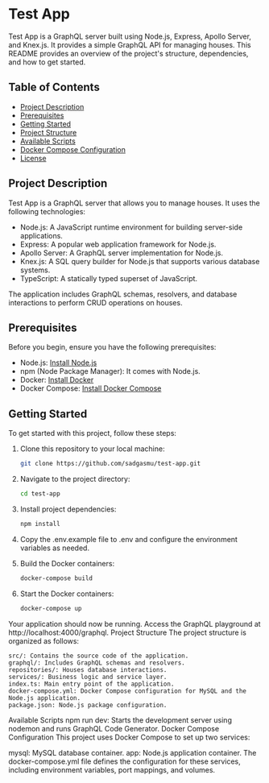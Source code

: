 # Test App

Test App is a GraphQL server built using Node.js, Express, Apollo Server, and Knex.js. It provides a simple GraphQL API for managing houses. This README provides an overview of the project's structure, dependencies, and how to get started.

## Table of Contents

- [Project Description](#project-description)
- [Prerequisites](#prerequisites)
- [Getting Started](#getting-started)
- [Project Structure](#project-structure)
- [Available Scripts](#available-scripts)
- [Docker Compose Configuration](#docker-compose-configuration)
- [License](#license)

## Project Description

Test App is a GraphQL server that allows you to manage houses. It uses the following technologies:

- Node.js: A JavaScript runtime environment for building server-side applications.
- Express: A popular web application framework for Node.js.
- Apollo Server: A GraphQL server implementation for Node.js.
- Knex.js: A SQL query builder for Node.js that supports various database systems.
- TypeScript: A statically typed superset of JavaScript.

The application includes GraphQL schemas, resolvers, and database interactions to perform CRUD operations on houses.

## Prerequisites

Before you begin, ensure you have the following prerequisites:

- Node.js: [Install Node.js](https://nodejs.org/)
- npm (Node Package Manager): It comes with Node.js.
- Docker: [Install Docker](https://docs.docker.com/get-docker/)
- Docker Compose: [Install Docker Compose](https://docs.docker.com/compose/install/)

## Getting Started

To get started with this project, follow these steps:

1. Clone this repository to your local machine:

   ```bash
   git clone https://github.com/sadgasmu/test-app.git

2. Navigate to the project directory:
    ```bash     
    cd test-app

3. Install project dependencies:
    ```bash 
   npm install

4.  Copy the .env.example file to .env and configure the environment variables as needed.
5. Build the Docker containers:
    ```bash
   docker-compose build
6. Start the Docker containers:
   ```bash
   docker-compose up
Your application should now be running. Access the GraphQL playground at http://localhost:4000/graphql.
   Project Structure
   The project structure is organized as follows:

    src/: Contains the source code of the application.
    graphql/: Includes GraphQL schemas and resolvers.
    repositories/: Houses database interactions.
    services/: Business logic and service layer.
    index.ts: Main entry point of the application.
    docker-compose.yml: Docker Compose configuration for MySQL and the Node.js application.
    package.json: Node.js package configuration.
Available Scripts
    npm run dev: Starts the development server using nodemon and runs GraphQL Code Generator.
    Docker Compose Configuration
This project uses Docker Compose to set up two services:

mysql: MySQL database container.
app: Node.js application container.
The docker-compose.yml file defines the configuration for these services, including environment variables, port mappings, and volumes.



